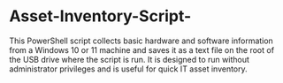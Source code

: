 # Asset-Inventory-Script-
This PowerShell script collects basic hardware and software information from a Windows 10 or 11 machine and saves it as a text file on the root of the USB drive where the script is run. It is designed to run without administrator privileges and is useful for quick IT asset inventory.
